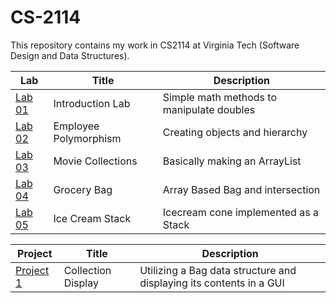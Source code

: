 # CS-2114
This repository contains my work in CS2114 at Virginia Tech (Software Design and Data Structures).

| Lab        | Title | Description |
| ------------- | ------------- | --------------------------------|
| [Lab 01](https://github.com/crickon/CS-2114/tree/master/Lab%2001%20Introduction/src/Introduction)     | Introduction Lab | Simple math methods to manipulate doubles |
| [Lab 02](https://github.com/crickon/CS-2114/tree/master/Lab%2002%20Employee%20Polymorphism%20Skeleton/src/employees)     | Employee Polymorphism | Creating objects and hierarchy |
| [Lab 03](https://github.com/crickon/CS-2114/tree/master/Lab%2003%20Movie%20Collections/src/collections)     | Movie Collections | Basically making an ArrayList |
| [Lab 04](https://github.com/crickon/CS-2114/tree/master/Lab04GroceryBag/src/groceries)     | Grocery Bag | Array Based Bag and intersection |
| [Lab 05](https://github.com/crickon/CS-2114/tree/master/Lab%2005%20Ice%20Cream%20Stack/src/icecream)     | Ice Cream Stack | Icecream cone implemented as a Stack |


| Project    | Title | Description |
| ------------- | ------------- | --------------------------------|
| [Project 1](https://github.com/crickon/CS-2114/tree/master/CollectionDisplay/src/project1)     | Collection Display | Utilizing a Bag data structure and displaying its contents in a GUI |